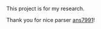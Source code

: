 This project is for my research.

Thank you for nice parser [ans7991](https://github.com/ans7991/gitLogParser)!
